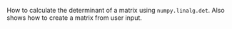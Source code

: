 How to calculate the determinant of a matrix using `numpy.linalg.det`. Also shows how to create a matrix from user input.